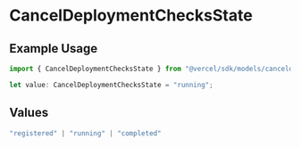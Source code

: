 # CancelDeploymentChecksState

## Example Usage

```typescript
import { CancelDeploymentChecksState } from "@vercel/sdk/models/canceldeploymentop.js";

let value: CancelDeploymentChecksState = "running";
```

## Values

```typescript
"registered" | "running" | "completed"
```